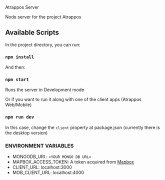 Atrappos Server

Node server for the project Atrappos

## Available Scripts

In the project directory, you can run:

### `npm install`

And then:

### `npm start`

Runs the server in Development mode

Or if you want to run it along with one of the client apps (Atrappos Web/Mobile)

### `npm run dev`

In this case, change the `client` property at package.json (currently there is the desktop version)

### ENVIRONMENT VARIABLES

* MONGODB_URI : `<YOUR MONGO DB URL>`
* MAPBOX_ACCESS_TOKEN: A token acquired from [Mapbox](https://www.mapbox.com/)
* CLIENT_URL: localhost:3000
* MOB_CLIENT_URL: localhost:4000





